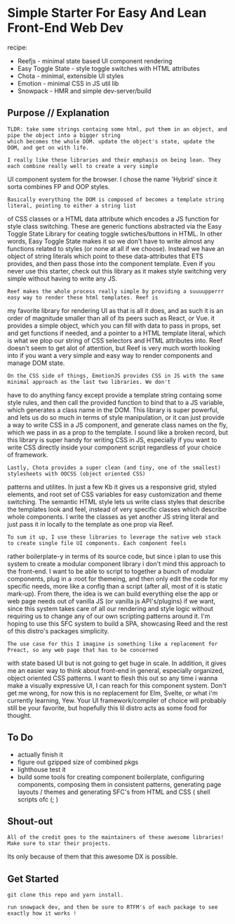 # Simple Starter For Easy And Lean Front-End Web Dev

  recipe:

  + Reefjs - minimal state based UI component rendering
  + Easy Toggle State - style toggle switches with HTML attributes 
  + Chota - minimal, extensible UI styles
  + Emotion - minimal CSS in JS util lib
  + Snowpack - HMR and simple dev-server/build

## Purpose // Explanation

    TLDR: take some strings containg some html, put them in an object, and pipe the object into a bigger string 
    which becomes the whole DOM. update the object's state, update the DOM, and get on with life.
  
    I really like these libraries and their emphasis on being lean. They each combine really well to create a very simple 
  UI component system for the browser. I chose the name 'Hybrid' since it sorta combines FP and OOP styles.

    Basically everything the DOM is composed of becomes a template string literal, pointing to either a string list 
  of CSS classes or a HTML data attribute which encodes a JS function for style class switching. These are generic 
  functions abstracted via the Easy Toggle State Library for ceating toggle swtiches/buttons in HTML. In other words, 
  Easy Toggle State makes it so we don't have to write almost any functions related to styles (or none at all if we choose).
  Instead we have an object of string literals which point to these data-attributes that ETS provides, and then pass those 
  into the component template. Even if you never use this starter, check out this library as it makes style switching 
  very simple without having to write any JS.

    Reef makes the whole process really simple by providing a suuuupperrr easy way to render these html templates. Reef is
  my favorite library for rendering UI as that is all it does, and as such it is an order of magnitude smaller than all of its
  peers such as React, or Vue. it provides a simple object, which you can fill with data to pass in props, set and get 
  functions if needed, and a pointer to a HTML template literal, which is what we plop our string of CSS selectors and 
  HTML attributes into. Reef doesn't seem to get alot of attention, but Reef is very much worth looking into if you want a 
  very simple and easy way to render components and manage DOM state.

    On the CSS side of things, EmotionJS provides CSS in JS with the same minimal approach as the last two libraries. We don't 
  have to do anything fancy except provide a template string containg some style rules, and then call the provided function
  to bind that to a JS variable, which generates a class name in the DOM. This library is super powerful, and lets us 
  do so much in terms of style manipulation, or it can just provide a way to write CSS in a JS component, and generate
  class names on the fly, which we pass in as a prop to the template. I sound like a broken record, but this library is super
  handy for writing CSS in JS, especially if you want to write CSS directly inside your component script regardless of
  your choice of framework.

    Lastly, Chota provides a super clean (and tiny, one of the smallest) stylesheets with OOCSS (object oriented CSS)
  patterns and utilites. In just a few Kb it gives us a responsive grid, styled elements, and root set of CSS variables
  for easy customization and theme switching. The semantic HTML style lets us write class styles that describe the templates 
  look and feel, instead of very specific classes which describe whole components. I write the classes as yet another
  JS string literal and just pass it in locally to the template as one prop via Reef. 

    To sum it up, I use these libraries to leverage the native web stack to create single file UI components. Each component feels 
  rather boilerplate-y in terms of its source code, but since i plan to use this system to create a modular component library i 
  don't mind this approach to the front-end. I want to be able to script to together a bunch of modular components, plug in a
  :root for themeing, and then only edit the code for my specific needs, more like a config than a script (after all, most of it 
  is static mark-up). From there, the idea is we can build everything else the app or web page needs out of vanilla JS 
  (or vanilla js API's/plugins) if we want, since this system takes care of all our rendering and style logic without 
  requiring us to change any of our own scripting patterns around it. I'm hoping to use this SFC system to build a SPA, 
  showcasing Reed and the rest of this distro's packages simplicity.

    The use case for this I imagine is something like a replacement for Preact, so any web page that has to be concerned
  with state based UI but is not going to get huge in scale. In addition, it gives me an easier way to think about front-end 
  in general, especially organized, object oriented CSS patterns. I want to flesh this out so any time i wanna make a visually 
  expressive UI, I can reach for this component system. Don't get me wrong, for now this is no replacement for Elm, Svelte, 
  or what i'm currently learning, Yew. Your UI framework/compiler of choice will probably still be your favorite, but hopefully 
  this lil distro acts as some food for thought.

## To Do

  +  actually finish it 
  +  figure out gzipped size of combined pkgs
  +  lighthouse test it
  +  build some tools for creating component boilerplate, configuring components, composing them in consistent patterns, generating page layouts / themes and generating SFC's from HTML and CSS ( shell scripts ofc (; )

## Shout-out 

    All of the credit goes to the maintainers of these awesome libraries! Make sure to star their projects. 
   Its only because of them that this awesome DX is possible.

## Get Started

    git clone this repo and yarn install. 

    run snowpack dev, and then be sure to RTFM's of each package to see exactly how it works !


  

